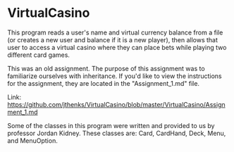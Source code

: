 # VirtualCasino

This program reads a user's name and virtual currency balance from a file (or creates a new user and balance if it is a new player), then allows that user to access a virtual casino where they can place bets while playing two different card games. 

This was an old assignment. The purpose of this assignment was to familiarize ourselves with inheritance. If you'd like to view the instructions for the assignment, they are located in the "Assignment_1.md" file. 

Link: https://github.com/jthenks/VirtualCasino/blob/master/VirtualCasino/Assignment_1.md

Some of the classes in this program were written and provided to us by professor Jordan Kidney. These classes are: Card, CardHand, Deck, Menu, and MenuOption.
